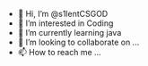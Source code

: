 - 👋 Hi, I’m @s1lentCSGOD
- 👀 I’m interested in Coding
- 🌱 I’m currently learning java
- 💞️ I’m looking to collaborate on ...
- 📫 How to reach me ...

<!---
s1lentCSGOD/s1lentCSGOD is a ✨ special ✨ repository because its `README.md` (this file) appears on your GitHub profile.
You can click the Preview link to take a look at your changes.
--->
